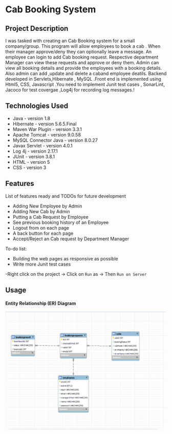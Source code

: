 # Cab Booking System

## Project Description

I was tasked with creating an Cab Booking system for a small company/group. This program will allow employees to book a cab . When their manager approve/deny they can optionally leave a message. An employee can login to add Cab booking request. Respective department Manager can view these requests and approve or deny them. Admin can view all booking details and provide the employees with a booking details. Also admin can add ,update and delete a caband employee deatils. Backend developed in Servlets,Hibernate , MySQL .Front end is implemented using Html5, CSS, Javascript .You need to implement Junit test cases , SonarLint, Jacoco for test covergae ,Log4j for recording log messages.!

## Technologies Used

* Java - version 1.8
* Hibernate - version 5.6.5.Final
* Maven War Plugin - version 3.3.1
* Apache Tomcat - version 9.0.58
* MySQL Connector Java - version 8.0.27
* Javax Servlet - version 4.0.1
* Log 4j - version 2.17.1
* JUnit - version 3.8.1
* HTML - version 5
* CSS - version 3

## Features

List of features ready and TODOs for future development
* Adding New Employee by Admin
* Adding New Cab by Admin
* Putting a Cab Request by Employee
* See previous booking history of an Employee
* Logout from on each page
* A back button for each page
* Accept/Reject an Cab request by Department Manager

To-do list:
* Building the web pages as responsive as possible
* Write more Junit test cases



-Right click on the project -> Click on `Run` as -> Then `Run on Server`

## Usage

#### Entity Relationship (ER) Diagram
![ER Diagram](https://github.com/masumrazait/Project1-CabBookingSystem/blob/018e0bd49a1bf3b0ee9eccfb0fc7ef1e38fa7e16/images/DB-Design.png)




